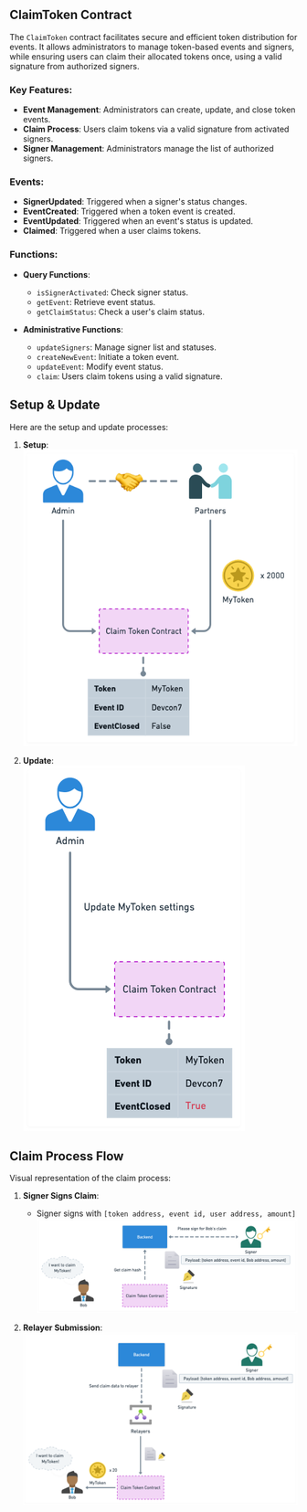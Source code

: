 ## ClaimToken Contract

The `ClaimToken` contract facilitates secure and efficient token distribution for events. It allows administrators to manage token-based events and signers, while ensuring users can claim their allocated tokens once, using a valid signature from authorized signers.

### Key Features:

- **Event Management**: Administrators can create, update, and close token events.
- **Claim Process**: Users claim tokens via a valid signature from activated signers.
- **Signer Management**: Administrators manage the list of authorized signers.

### Events:

- **SignerUpdated**: Triggered when a signer's status changes.
- **EventCreated**: Triggered when a token event is created.
- **EventUpdated**: Triggered when an event's status is updated.
- **Claimed**: Triggered when a user claims tokens.

### Functions:

- **Query Functions**:

  - `isSignerActivated`: Check signer status.
  - `getEvent`: Retrieve event status.
  - `getClaimStatus`: Check a user's claim status.

- **Administrative Functions**:
  - `updateSigners`: Manage signer list and statuses.
  - `createNewEvent`: Initiate a token event.
  - `updateEvent`: Modify event status.
  - `claim`: Users claim tokens using a valid signature.

## Setup & Update

Here are the setup and update processes:

1. **Setup**:  
   ![Setup](assets/setup.png)

2. **Update**:  
   ![Update](assets/update.png)

## Claim Process Flow

Visual representation of the claim process:

1. **Signer Signs Claim**:

   - Signer signs with `[token address, event id, user address, amount]`  
     ![Signer Signs](assets/signerSigns.png)

2. **Relayer Submission**:  
   ![Relayer Submission](assets/relayerSubmission.png)

